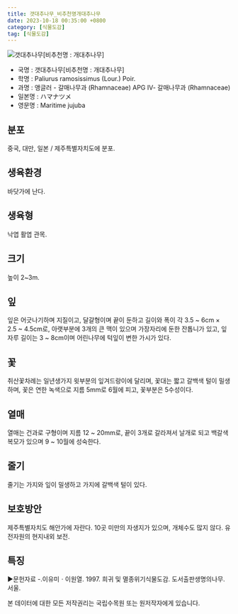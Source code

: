 ```yaml
---
title: 갯대추나무_비추천명개대추나무
date: 2023-10-18 00:35:00 +0800
category: [식물도감]
tag: [식물도감]
---
```




![갯대추나무[비추천명 : 개대추나무]](/fileUpload/plants/basic/Rhamnaceae/Paliurus/7058/7058_4_th2.JPG)
- 국명 : 갯대추나무[비추천명 : 개대추나무]
- 학명 : Paliurus ramosissimus (Lour.) Poir.
- 과명 : 앵글러 - 갈매나무과 (Rhamnaceae) APG Ⅳ- 갈매나무과 (Rhamnaceae)
- 일본명 : ハマナツメ
- 영문명 : Maritime jujuba


## 분포
중국, 대만, 일본 / 제주특별자치도에 분포.
## 생육환경
바닷가에 난다.
## 생육형
낙엽 활엽 관목. 
## 크기
높이 2~3m.
## 잎
잎은 어긋나기하며 지질이고, 달걀형이며 끝이 둔하고 길이와 폭이 각  3.5 ~ 6cm × 2.5 ~ 4.5cm로, 아랫부분에 3개의 큰 맥이 있으며 가장자리에 둔한 잔톱니가 있고, 잎자루 길이는 3 ~ 8cm이며 어린나무에 턱잎이 변한 가시가 있다.
## 꽃
취산꽃차례는 일년생가지 윗부분의 잎겨드랑이에 달리며, 꽃대는 짧고 갈백색 털이 밀생하며, 꽃은 연한 녹색으로 지름 5mm로 6월에 피고, 꽃부분은 5수성이다.
## 열매
열매는 건과로 구형이며 지름 12 ~ 20mm로, 끝이 3개로 갈라져서 날개로 되고 백갈색 복모가 있으며 9 ~ 10월에 성숙한다.
## 줄기
줄기는 가지와 잎이 밀생하고 가지에 갈백색 털이 있다.
## 보호방안
제주특별자치도 해안가에 자란다. 10곳 미만의 자생지가 있으며, 개체수도 많지 않다. 유전자원의 현지내외 보전.
## 특징
▶문헌자료-.이유미ㆍ이원열. 1997. 희귀 및 멸종위기식물도감. 도서출판생명의나무. 서울.






본 데이터에 대한 모든 저작권리는 국립수목원 또는 원저작자에게 있습니다.

